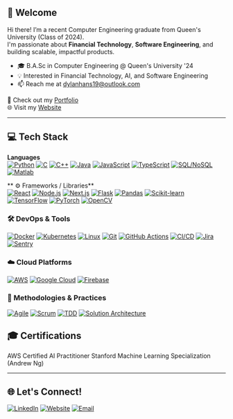 ## 👋 Welcome
Hi there! I’m a recent Computer Engineering graduate from Queen's University (Class of 2024).  
I'm passionate about **Financial Technology**, **Software Engineering**, and building scalable, impactful products.

- 🎓 B.A.Sc in Computer Engineering @ Queen's University '24  
- 💡 Interested in Financial Technology, AI, and Software Engineering
- 📫 Reach me at dylanhans19@outlook.com  

🔗 Check out my [Portfolio](https://github.com/dylanhans?tab=repositories)  
🌐 Visit my [Website](https://dylanhans.vercel.app/)

---

## 💻 Tech Stack

**Languages**  
[![Python](https://img.shields.io/badge/Python-3776AB?logo=python&logoColor=fff)](#) 
[![C](https://img.shields.io/badge/C-00599C?logo=c&logoColor=white)](#) 
[![C++](https://img.shields.io/badge/C++-%2300599C.svg?logo=c%2B%2B&logoColor=white)](#) 
[![Java](https://img.shields.io/badge/Java-%23ED8B00.svg?logo=openjdk&logoColor=white)](#) 
[![JavaScript](https://img.shields.io/badge/JavaScript-F7DF1E?logo=javascript&logoColor=000)](#) 
[![TypeScript](https://img.shields.io/badge/TypeScript-3178C6?logo=typescript&logoColor=fff)](#) 
[![SQL/NoSQL](https://img.shields.io/badge/SQL/NoSQL-%2307405e.svg?logo=sqlite&logoColor=white)](#) 
[![Matlab](https://img.shields.io/badge/Matlab-404040?logo=perforce&logoColor=fff)](#)  

** ⚙️ Frameworks / Libraries**  
[![React](https://img.shields.io/badge/React-20232a?logo=react&logoColor=61DAFB)](#)
[![Node.js](https://img.shields.io/badge/Node.js-43853D?logo=node-dot-js&logoColor=white)](#)
[![Next.js](https://img.shields.io/badge/Next.js-000?logo=nextdotjs&logoColor=white)](#)
[![Flask](https://img.shields.io/badge/Flask-000?logo=flask&logoColor=white)](#)
[![Pandas](https://img.shields.io/badge/Pandas-150458?logo=pandas&logoColor=white)](#)
[![Scikit-learn](https://img.shields.io/badge/Scikit--Learn-F7931E?logo=scikit-learn&logoColor=white)](#)
[![TensorFlow](https://img.shields.io/badge/TensorFlow-FF6F00?logo=tensorflow&logoColor=white)](#)
[![PyTorch](https://img.shields.io/badge/PyTorch-EE4C2C?logo=pytorch&logoColor=white)](#)
[![OpenCV](https://img.shields.io/badge/OpenCV-5C3EE8?logo=opencv&logoColor=white)](#)

### 🛠️ DevOps & Tools
[![Docker](https://img.shields.io/badge/Docker-2496ED?logo=docker&logoColor=white)](#)
[![Kubernetes](https://img.shields.io/badge/Kubernetes-326CE5?logo=kubernetes&logoColor=white)](#)
[![Linux](https://img.shields.io/badge/Linux-FCC624?logo=linux&logoColor=black)](#)
[![Git](https://img.shields.io/badge/Git-F05032?logo=git&logoColor=white)](#)
[![GitHub Actions](https://img.shields.io/badge/GitHub%20Actions-2088FF?logo=githubactions&logoColor=white)](#)
[![CI/CD](https://img.shields.io/badge/CI/CD-343434?logo=circleci&logoColor=white)](#)
[![Jira](https://img.shields.io/badge/Jira-0052CC?logo=jira&logoColor=white)](#)
[![Sentry](https://img.shields.io/badge/Sentry-362D59?logo=sentry&logoColor=white)](#)

### ☁️ Cloud Platforms
[![AWS](https://img.shields.io/badge/AWS-232F3E?logo=amazonaws&logoColor=white)](#)
[![Google Cloud](https://img.shields.io/badge/Google%20Cloud-4285F4?logo=googlecloud&logoColor=white)](#)
[![Firebase](https://img.shields.io/badge/Firebase-FFCA28?logo=firebase&logoColor=black)](#)

### 🧪 Methodologies & Practices
[![Agile](https://img.shields.io/badge/Agile-0052CC?logo=agile&logoColor=white)](#)
[![Scrum](https://img.shields.io/badge/Scrum-6DB33F?logo=scrumalliance&logoColor=white)](#)
[![TDD](https://img.shields.io/badge/TDD-FF4081?logo=pytest&logoColor=white)](#)
[![Solution Architecture](https://img.shields.io/badge/Solution%20Architecture-007ACC?logo=appsignal&logoColor=white)](#)

## 🎓 Certifications
AWS Certified AI Practitioner
Stanford Machine Learning Specialization (Andrew Ng)  

---

## 🌐 Let's Connect!

[![LinkedIn](https://img.shields.io/badge/LinkedIn-%230077B5.svg?logo=linkedin&logoColor=white)](https://www.linkedin.com/in/dylanhans/) 
[![Website](https://img.shields.io/badge/Portfolio-%230077B5.svg?logo=Website&logoColor=black)](https://dylanhans.vercel.app/) 
[![Email](https://img.shields.io/badge/Email-%230077B5.svg?logo=gmail&logoColor=white)](mailto:dylanhans19@outlook.com) 


